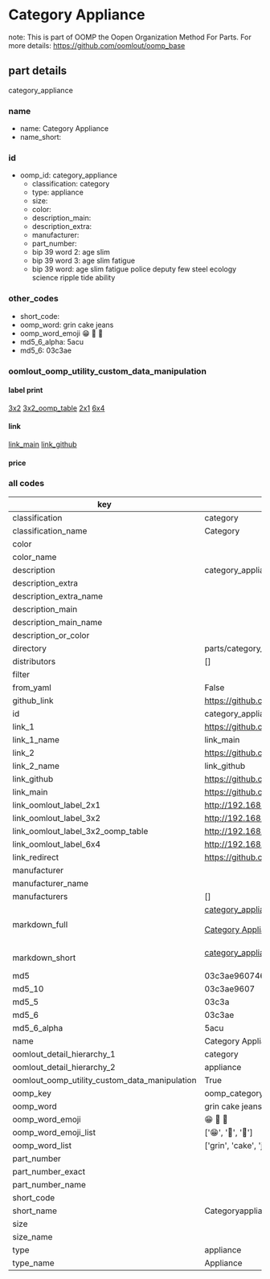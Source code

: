 # Category Appliance  

note: This is part of OOMP the Oopen Organization Method For Parts. For more details: https://github.com/oomlout/oomp_base

##  part details
  



category_appliance



### name
* name: Category Appliance
* name_short: 
### id
* oomp_id: category_appliance
  * classification: category
  * type: appliance
  * size: 
  * color: 
  * description_main: 
  * description_extra: 
  * manufacturer: 
  * part_number: 
  * bip 39 word 2: age slim
  * bip 39 word 3: age slim fatigue
  * bip 39 word: age slim fatigue police deputy few steel ecology science ripple tide ability

### other_codes
* short_code: 
* oomp_word: grin cake jeans
* oomp_word_emoji :grin: :cake: :jeans:
* md5_6_alpha: 5acu
* md5_6: 03c3ae






### oomlout_oomp_utility_custom_data_manipulation
#### label print
[3x2](http://192.168.1.245:1112/?label=oomp%205acu)
[3x2_oomp_table](http://192.168.1.108:1112/?label=oomp%205acu)
[2x1](http://192.168.1.242:1112/?label=oomp%205acu)
[6x4](http://192.168.1.55:1112/?label=oomp%205acu)    

#### link

[link_main](https://github.com/oomlout/oomlout_oomp_version_1_messy/tree/main/parts/category_appliance) [link_github](https://github.com/oomlout/oomlout_oomp_version_1_messy/tree/main/parts/category_appliance)                             

#### price







### all codes 
| key | value |  
| --- | --- |  
| classification | category |  
| classification_name | Category |  
| color |  |  
| color_name |  |  
| description | category_appliance |  
| description_extra |  |  
| description_extra_name |  |  
| description_main |  |  
| description_main_name |  |  
| description_or_color |   |  
| directory | parts/category_appliance |  
| distributors | [] |  
| filter |  |  
| from_yaml | False |  
| github_link | https://github.com/oomlout/oomlout_oomp_part_src/tree/main/parts/category_appliance |  
| id | category_appliance |  
| link_1 | https://github.com/oomlout/oomlout_oomp_version_1_messy/tree/main/parts/category_appliance |  
| link_1_name | link_main |  
| link_2 | https://github.com/oomlout/oomlout_oomp_version_1_messy/tree/main/parts/category_appliance |  
| link_2_name | link_github |  
| link_github | https://github.com/oomlout/oomlout_oomp_version_1_messy/tree/main/parts/category_appliance |  
| link_main | https://github.com/oomlout/oomlout_oomp_version_1_messy/tree/main/parts/category_appliance |  
| link_oomlout_label_2x1 | http://192.168.1.242:1112/?label=oomp%205acu |  
| link_oomlout_label_3x2 | http://192.168.1.245:1112/?label=oomp%205acu |  
| link_oomlout_label_3x2_oomp_table | http://192.168.1.108:1112/?label=oomp%205acu |  
| link_oomlout_label_6x4 | http://192.168.1.55:1112/?label=oomp%205acu |  
| link_redirect | https://github.com/oomlout/oomlout_oomp_version_1_messy/tree/main/parts/category_appliance |  
| manufacturer |  |  
| manufacturer_name |  |  
| manufacturers | [] |  
| markdown_full | [category_appliance](none)<br>[](none)<br>[Category Appliance](none)<br><br> |  
| markdown_short | [category_appliance](none)<br><br> |  
| md5 | 03c3ae9607461aa5561daa7aa7b2f026 |  
| md5_10 | 03c3ae9607 |  
| md5_5 | 03c3a |  
| md5_6 | 03c3ae |  
| md5_6_alpha | 5acu |  
| name | Category Appliance |  
| oomlout_detail_hierarchy_1 | category |  
| oomlout_detail_hierarchy_2 | appliance |  
| oomlout_oomp_utility_custom_data_manipulation | True |  
| oomp_key | oomp_category_appliance |  
| oomp_word | grin cake jeans |  
| oomp_word_emoji | :grin: :cake: :jeans: |  
| oomp_word_emoji_list | [':grin:', ':cake:', ':jeans:'] |  
| oomp_word_list | ['grin', 'cake', 'jeans'] |  
| part_number |  |  
| part_number_exact |  |  
| part_number_name |  |  
| short_code |  |  
| short_name | Categoryappliance |  
| size |  |  
| size_name |  |  
| type | appliance |  
| type_name | Appliance |  
